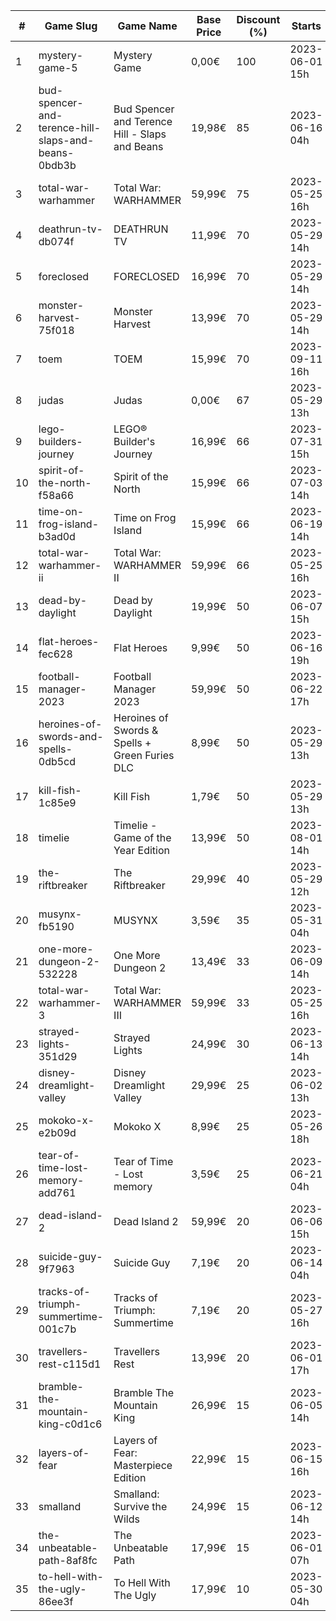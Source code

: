 |#|Game Slug|Game Name|Base Price|Discount (%)|Starts|Ends|
|---|---|---|---|---|---|---|
|1|mystery-game-5|Mystery Game|0,00€|100|2023-06-01 15h|2023-06-08 15h|
|2|bud-spencer-and-terence-hill-slaps-and-beans-0bdb3b|Bud Spencer and Terence Hill - Slaps and Beans|19,98€|85|2023-06-16 04h|2023-08-02 04h|
|3|total-war-warhammer|Total War: WARHAMMER|59,99€|75|2023-05-25 16h|2023-06-01 16h|
|4|deathrun-tv-db074f|DEATHRUN TV|11,99€|70|2023-05-29 14h|2023-06-05 14h|
|5|foreclosed|FORECLOSED|16,99€|70|2023-05-29 14h|2023-06-05 14h|
|6|monster-harvest-75f018|Monster Harvest|13,99€|70|2023-05-29 14h|2023-06-05 14h|
|7|toem|TOEM|15,99€|70|2023-09-11 16h|2023-09-24 16h|
|8|judas|Judas|0,00€|67|2023-05-29 13h|2023-06-05 13h|
|9|lego-builders-journey|LEGO® Builder's Journey|16,99€|66|2023-07-31 15h|2023-08-07 15h|
|10|spirit-of-the-north-f58a66|Spirit of the North|15,99€|66|2023-07-03 14h|2023-07-10 14h|
|11|time-on-frog-island-b3ad0d|Time on Frog Island|15,99€|66|2023-06-19 14h|2023-06-26 14h|
|12|total-war-warhammer-ii|Total War: WARHAMMER II|59,99€|66|2023-05-25 16h|2023-06-01 16h|
|13|dead-by-daylight|Dead by Daylight|19,99€|50|2023-06-07 15h|2023-06-21 15h|
|14|flat-heroes-fec628|Flat Heroes|9,99€|50|2023-06-16 19h|2023-06-28 19h|
|15|football-manager-2023|Football Manager 2023|59,99€|50|2023-06-22 17h|2023-07-13 17h|
|16|heroines-of-swords-and-spells-0db5cd|Heroines of Swords & Spells + Green Furies DLC|8,99€|50|2023-05-29 13h|2023-06-05 13h|
|17|kill-fish-1c85e9|Kill Fish|1,79€|50|2023-05-29 13h|2023-06-05 13h|
|18|timelie|Timelie - Game of the Year Edition|13,99€|50|2023-08-01 14h|2023-08-15 14h|
|19|the-riftbreaker|The Riftbreaker|29,99€|40|2023-05-29 12h|2023-06-15 12h|
|20|musynx-fb5190|MUSYNX|3,59€|35|2023-05-31 04h|2023-06-07 04h|
|21|one-more-dungeon-2-532228|One More Dungeon 2|13,49€|33|2023-06-09 14h|2023-06-18 14h|
|22|total-war-warhammer-3|Total War: WARHAMMER III|59,99€|33|2023-05-25 16h|2023-06-01 16h|
|23|strayed-lights-351d29|Strayed Lights|24,99€|30|2023-06-13 14h|2023-06-25 14h|
|24|disney-dreamlight-valley|Disney Dreamlight Valley|29,99€|25|2023-06-02 13h|2023-06-15 13h|
|25|mokoko-x-e2b09d|Mokoko X|8,99€|25|2023-05-26 18h|2023-06-09 18h|
|26|tear-of-time-lost-memory-add761|Tear of Time - Lost memory|3,59€|25|2023-06-21 04h|2023-06-28 04h|
|27|dead-island-2|Dead Island 2|59,99€|20|2023-06-06 15h|2023-06-15 15h|
|28|suicide-guy-9f7963|Suicide Guy|7,19€|20|2023-06-14 04h|2023-06-29 04h|
|29|tracks-of-triumph-summertime-001c7b|Tracks of Triumph: Summertime|7,19€|20|2023-05-27 16h|2023-06-03 16h|
|30|travellers-rest-c115d1|Travellers Rest|13,99€|20|2023-06-01 17h|2023-06-15 17h|
|31|bramble-the-mountain-king-c0d1c6|Bramble The Mountain King|26,99€|15|2023-06-05 14h|2023-06-12 14h|
|32|layers-of-fear|Layers of Fear: Masterpiece Edition|22,99€|15|2023-06-15 16h|2023-06-22 16h|
|33|smalland|Smalland: Survive the Wilds|24,99€|15|2023-06-12 14h|2023-06-19 14h|
|34|the-unbeatable-path-8af8fc|The Unbeatable Path|17,99€|15|2023-06-01 07h|2023-06-11 07h|
|35|to-hell-with-the-ugly-86ee3f|To Hell With The Ugly|17,99€|10|2023-05-30 04h|2023-06-06 04h|
